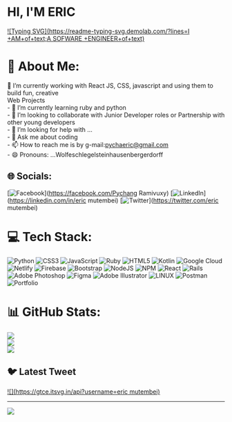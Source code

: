 # HI, I'M ERIC

[![Typing SVG](https://readme-typing-svg.demolab.com/?lines=I +AM+of+text;A SOFWARE +ENGINEER+of+text)](https://git.io/typing-svg)

# 💫 About Me:
🔭 I’m currently working with React JS, CSS, javascript and using them to build fun, creative<br>     Web Projects<br>- 🌱 I’m currently learning ruby and python<br>- 👯 I’m looking to collaborate with Junior Developer roles or Partnership with <br>        other young developers<br>- 🤔 I’m looking for help with ...<br>- 💬 Ask me about coding <br>- 📫 How to reach me is by g-mail:pychaeric@gmail.com<br>- 😄 Pronouns: ...Wolfeschlegelsteinhausenbergerdorff 


## 🌐 Socials:
[![Facebook](https://img.shields.io/badge/Facebook-%231877F2.svg?logo=Facebook&logoColor=white)](https://facebook.com/Pychang Ramivuxy) [![LinkedIn](https://img.shields.io/badge/LinkedIn-%230077B5.svg?logo=linkedin&logoColor=white)](https://linkedin.com/in/eric mutembei) [![Twitter](https://img.shields.io/badge/Twitter-%231DA1F2.svg?logo=Twitter&logoColor=white)](https://twitter.com/eric mutembei) 

# 💻 Tech Stack:
![Python](https://img.shields.io/badge/python-3670A0?style=for-the-badge&logo=python&logoColor=ffdd54) ![CSS3](https://img.shields.io/badge/css3-%231572B6.svg?style=for-the-badge&logo=css3&logoColor=white) ![JavaScript](https://img.shields.io/badge/javascript-%23323330.svg?style=for-the-badge&logo=javascript&logoColor=%23F7DF1E) ![Ruby](https://img.shields.io/badge/ruby-%23CC342D.svg?style=for-the-badge&logo=ruby&logoColor=white) ![HTML5](https://img.shields.io/badge/html5-%23E34F26.svg?style=for-the-badge&logo=html5&logoColor=white) ![Kotlin](https://img.shields.io/badge/kotlin-%230095D5.svg?style=for-the-badge&logo=kotlin&logoColor=white) ![Google Cloud](https://img.shields.io/badge/Google%20Cloud-%234285F4.svg?style=for-the-badge&logo=google-cloud&logoColor=white) ![Netlify](https://img.shields.io/badge/netlify-%23000000.svg?style=for-the-badge&logo=netlify&logoColor=#00C7B7) ![Firebase](https://img.shields.io/badge/firebase-%23039BE5.svg?style=for-the-badge&logo=firebase) ![Bootstrap](https://img.shields.io/badge/bootstrap-%23563D7C.svg?style=for-the-badge&logo=bootstrap&logoColor=white) ![NodeJS](https://img.shields.io/badge/node.js-6DA55F?style=for-the-badge&logo=node.js&logoColor=white) ![NPM](https://img.shields.io/badge/NPM-%23000000.svg?style=for-the-badge&logo=npm&logoColor=white) ![React](https://img.shields.io/badge/react-%2320232a.svg?style=for-the-badge&logo=react&logoColor=%2361DAFB) ![Rails](https://img.shields.io/badge/rails-%23CC0000.svg?style=for-the-badge&logo=ruby-on-rails&logoColor=white) ![Adobe Photoshop](https://img.shields.io/badge/adobephotoshop-%2331A8FF.svg?style=for-the-badge&logo=adobephotoshop&logoColor=white) 	![Figma](https://img.shields.io/badge/figma-%23F24E1E.svg?style=for-the-badge&logo=figma&logoColor=white) ![Adobe Illustrator](https://img.shields.io/badge/adobeillustrator-%23FF9A00.svg?style=for-the-badge&logo=adobeillustrator&logoColor=white) ![LINUX](https://img.shields.io/badge/Linux-FCC624?style=for-the-badge&logo=linux&logoColor=black) ![Postman](https://img.shields.io/badge/Postman-FF6C37?style=for-the-badge&logo=postman&logoColor=white) ![Portfolio](https://img.shields.io/badge/Portfolio-%23000000.svg?style=for-the-badge&logo=firefox&logoColor=#FF7139)
# 📊 GitHub Stats:
![](https://github-readme-stats.vercel.app/api?username=Pychangeric&theme=default&hide_border=false&include_all_commits=true&count_private=true)<br/>
![](https://github-readme-streak-stats.herokuapp.com/?user=Pychangeric&theme=default&hide_border=false)<br/>
![](https://github-readme-stats.vercel.app/api/top-langs/?username=Pychangeric&theme=default&hide_border=false&include_all_commits=true&count_private=true&layout=compact)

## 🐦 Latest Tweet
[![](https://gtce.itsvg.in/api?username=eric mutembei)](https://github.com/VishwaGauravIn/github-twitter-card-embed)

---
[![](https://visitcount.itsvg.in/api?id=Pychangeric&icon=0&color=5)](https://visitcount.itsvg.in)

<!-- Proudly created with GPRM ( https://gprm.itsvg.in ) -->
